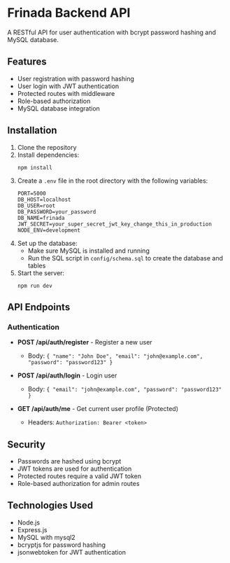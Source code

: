 # Frinada Backend API

A RESTful API for user authentication with bcrypt password hashing and MySQL database.

## Features

- User registration with password hashing
- User login with JWT authentication
- Protected routes with middleware
- Role-based authorization
- MySQL database integration

## Installation

1. Clone the repository
2. Install dependencies:
   ```
   npm install
   ```
3. Create a `.env` file in the root directory with the following variables:
   ```
   PORT=5000
   DB_HOST=localhost
   DB_USER=root
   DB_PASSWORD=your_password
   DB_NAME=frinada
   JWT_SECRET=your_super_secret_jwt_key_change_this_in_production
   NODE_ENV=development
   ```
4. Set up the database:
   - Make sure MySQL is installed and running
   - Run the SQL script in `config/schema.sql` to create the database and tables
5. Start the server:
   ```
   npm run dev
   ```

## API Endpoints

### Authentication

- **POST /api/auth/register** - Register a new user
  - Body: `{ "name": "John Doe", "email": "john@example.com", "password": "password123" }`

- **POST /api/auth/login** - Login user
  - Body: `{ "email": "john@example.com", "password": "password123" }`

- **GET /api/auth/me** - Get current user profile (Protected)
  - Headers: `Authorization: Bearer <token>`

## Security

- Passwords are hashed using bcrypt
- JWT tokens are used for authentication
- Protected routes require a valid JWT token
- Role-based authorization for admin routes

## Technologies Used

- Node.js
- Express.js
- MySQL with mysql2
- bcryptjs for password hashing
- jsonwebtoken for JWT authentication 